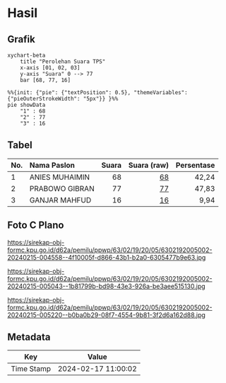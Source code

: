 # Hasil

## Grafik

```mermaid
xychart-beta
    title "Perolehan Suara TPS"
    x-axis [01, 02, 03]
    y-axis "Suara" 0 --> 77
    bar [68, 77, 16]
```

```mermaid
%%{init: {"pie": {"textPosition": 0.5}, "themeVariables": {"pieOuterStrokeWidth": "5px"}} }%%
pie showData
    "1" : 68
    "2" : 77
    "3" : 16
```

## Tabel

| No. | Nama Paslon    | Suara | Suara (raw) | Persentase |
|:--- |:-------------- | -----:| -----------:| ----------:|
| 1   | ANIES MUHAIMIN | 68    | [68][p-1]   | 42,24      |
| 2   | PRABOWO GIBRAN | 77    | [77][p-2]   | 47,83      |
| 3   | GANJAR MAHFUD  | 16    | [16][p-3]   | 9,94       |


[p-1]: https://github.com/gigit-pemilu/pemilu-2024/blob/main/pilpres/hitung-suara/sub/63-kalimantan-selatan/sub/02-kotabaru/sub/19-pamukan-barat/sub/2005-batuah/sub/002-tps/sub/paslon-1.txt
[p-2]: https://github.com/gigit-pemilu/pemilu-2024/blob/main/pilpres/hitung-suara/sub/63-kalimantan-selatan/sub/02-kotabaru/sub/19-pamukan-barat/sub/2005-batuah/sub/002-tps/sub/paslon-2.txt
[p-3]: https://github.com/gigit-pemilu/pemilu-2024/blob/main/pilpres/hitung-suara/sub/63-kalimantan-selatan/sub/02-kotabaru/sub/19-pamukan-barat/sub/2005-batuah/sub/002-tps/sub/paslon-3.txt

## Foto C Plano

https://sirekap-obj-formc.kpu.go.id/d62a/pemilu/ppwp/63/02/19/20/05/6302192005002-20240215-004558--4f10005f-d866-43b1-b2a0-6305477b9e63.jpg

https://sirekap-obj-formc.kpu.go.id/d62a/pemilu/ppwp/63/02/19/20/05/6302192005002-20240215-005043--1b81799b-bd98-43e3-926a-be3aee515130.jpg

https://sirekap-obj-formc.kpu.go.id/d62a/pemilu/ppwp/63/02/19/20/05/6302192005002-20240215-005220--b0ba0b29-08f7-4554-9b81-3f2d6a162d88.jpg


## Metadata

| Key        | Value               |
| ---------- | ------------------- |
| Time Stamp | 2024-02-17 11:00:02 |



